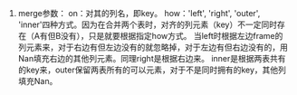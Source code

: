 1. merge参数： on：对其的列名，即key。
              how：'left', 'right', 'outer', 'inner'四种方式。因为在合并两个表时，对齐的列元素（key）不一定同时存在（A有但B没有），只是就要根据指定how方式。
              当left时根据左边frame的列元素来，对于右边有但左边没有的就忽略掉，对于左边有但右边没有的，用Nan填充右边的其他列元素。同理right是根据右边来。
              inner是根据两表共有的key来，outer保留两表所有的可以元素，对于不是同时拥有的key，其他列填充Nan。
              

